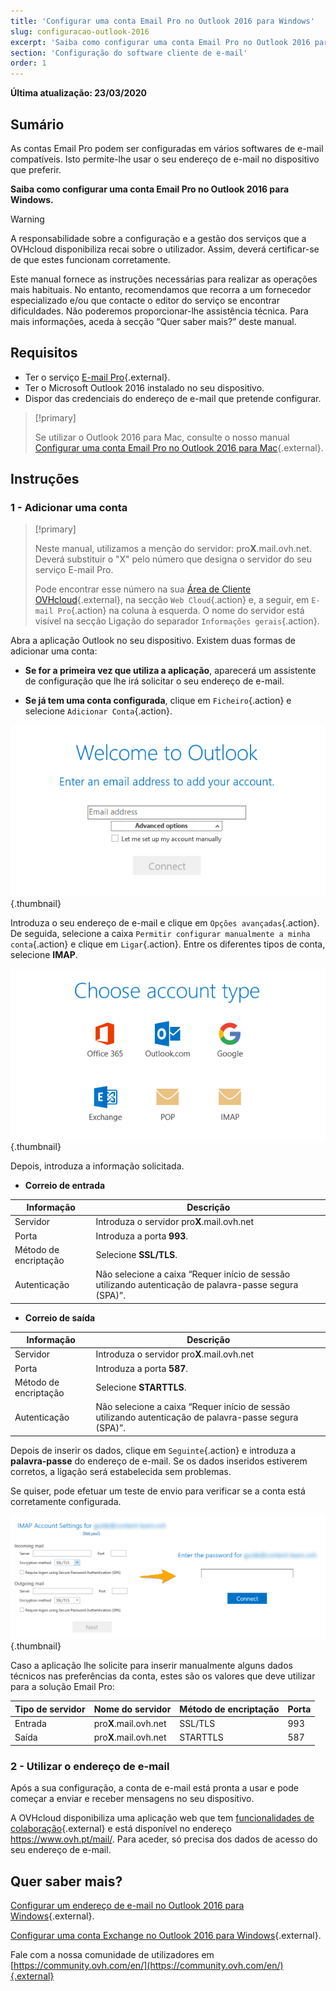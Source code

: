 ```yaml
---
title: 'Configurar uma conta Email Pro no Outlook 2016 para Windows'
slug: configuracao-outlook-2016
excerpt: 'Saiba como configurar uma conta Email Pro no Outlook 2016 para Windows'
section: 'Configuração do software cliente de e-mail'
order: 1
---
```


**Última atualização: 23/03/2020**

## Sumário

As contas Email Pro podem ser configuradas em vários softwares de e-mail compatíveis. Isto permite-lhe usar o seu endereço de e-mail no dispositivo que preferir.

**Saiba como configurar uma conta Email Pro no Outlook 2016 para Windows.**

> [!warning]
>
> A responsabilidade sobre a configuração e a gestão dos serviços que a OVHcloud disponibiliza recai sobre o utilizador. Assim, deverá certificar-se de que estes funcionam corretamente.
> 
> Este manual fornece as instruções necessárias para realizar as operações mais habituais. No entanto, recomendamos que recorra a um fornecedor especializado e/ou que contacte o editor do serviço se encontrar dificuldades. Não poderemos proporcionar-lhe assistência técnica. Para mais informações, aceda à secção “Quer saber mais?” deste manual.

## Requisitos

- Ter o serviço [E-mail Pro](https://www.ovh.pt/emails/email-pro/){.external}.
- Ter o Microsoft Outlook 2016 instalado no seu dispositivo.
- Dispor das credenciais do endereço de e-mail que pretende configurar.

> [!primary]
>
> Se utilizar o Outlook 2016 para Mac, consulte o nosso manual [Configurar uma conta Email Pro no Outlook 2016 para Mac](../configuracao-outlook-2016-mac/){.external}.
>

## Instruções

### 1 - Adicionar uma conta

> [!primary]
>
> Neste manual, utilizamos a menção do servidor: pro**X**.mail.ovh.net. Deverá substituir o "X" pelo número que designa o servidor do seu serviço E-mail Pro.
>
> Pode encontrar esse número na sua [Área de Cliente OVHcloud](https://www.ovh.com/auth/?action=gotomanager){.external}, na secção `Web Cloud`{.action} e, a seguir, em `E-mail Pro`{.action} na coluna à esquerda. O nome do servidor está visível na secção Ligação do separador `Informações gerais`{.action}.
> 

Abra a aplicação Outlook no seu dispositivo. Existem duas formas de adicionar uma conta:

- **Se for a primeira vez que utiliza a aplicação**, aparecerá um assistente de configuração que lhe irá solicitar o seu endereço de e-mail.

- **Se já tem uma conta configurada**, clique em `Ficheiro`{.action} e selecione `Adicionar Conta`{.action}.

![emailpro](images/configuration-outlook-2016-windows-step1.png){.thumbnail}

Introduza o seu endereço de e-mail e clique em `Opções avançadas`{.action}. De seguida, selecione a caixa `Permitir configurar manualmente a minha conta`{.action} e clique em `Ligar`{.action}. Entre os diferentes tipos de conta, selecione **IMAP**.

![emailpro](images/configuration-outlook-2016-windows-step2.png){.thumbnail}

Depois, introduza a informação solicitada.

- **Correio de entrada**

|Informação|Descrição|
|---|---|
|Servidor|Introduza o servidor pro**X**.mail.ovh.net|
|Porta|Introduza a porta **993**.|
|Método de encriptação|Selecione **SSL/TLS**.|
|Autenticação|Não selecione a caixa “Requer início de sessão utilizando autenticação de palavra-passe segura (SPA)”.|

- **Correio de saída**

|Informação|Descrição|
|---|---|
|Servidor|Introduza o servidor pro**X**.mail.ovh.net|
|Porta|Introduza a porta **587**.|
|Método de encriptação|Selecione **STARTTLS**.|
|Autenticação|Não selecione a caixa “Requer início de sessão utilizando autenticação de palavra-passe segura (SPA)”.|

Depois de inserir os dados, clique em `Seguinte`{.action} e introduza a **palavra-passe** do endereço de e-mail. Se os dados inseridos estiverem corretos, a ligação será estabelecida sem problemas.

Se quiser, pode efetuar um teste de envio para verificar se a conta está corretamente configurada.

![emailpro](images/configuration-outlook-2016-windows-step3.png){.thumbnail}

Caso a aplicação lhe solicite para inserir manualmente alguns dados técnicos nas preferências da conta, estes são os valores que deve utilizar para a solução Email Pro:

|Tipo de servidor|Nome do servidor|Método de encriptação|Porta|
|---|---|---|---|
|Entrada|pro**X**.mail.ovh.net|SSL/TLS|993|
|Saída|pro**X**.mail.ovh.net|STARTTLS|587|

### 2 - Utilizar o endereço de e-mail

Após a sua configuração, a conta de e-mail está pronta a usar e pode começar a enviar e receber mensagens no seu dispositivo.

A OVHcloud disponibiliza uma aplicação web que tem [funcionalidades de colaboração](https://www.ovh.com/pt/emails/){.external} e está disponível no endereço <https://www.ovh.pt/mail/>. Para aceder, só precisa dos dados de acesso do seu endereço de e-mail.

## Quer saber mais?

[Configurar um endereço de e-mail no Outlook 2016 para Windows](../../emails/configuracao-outlook-2016/){.external}.

[Configurar uma conta Exchange no Outlook 2016 para Windows](../../microsoft-collaborative-solutions/configuracao-outlook-2016/){.external}.

Fale com a nossa comunidade de utilizadores em [https://community.ovh.com/en/](https://community.ovh.com/en/){.external}